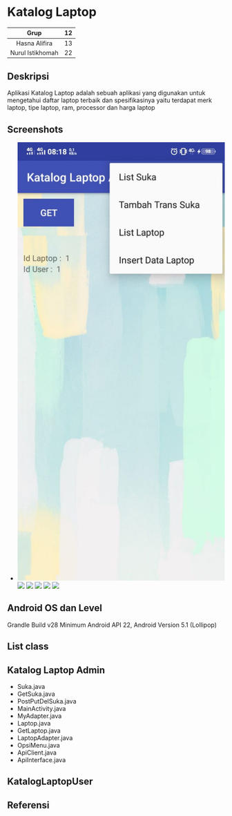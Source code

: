 # Katalog Laptop
| Grup | 12 |
| :---------------: | :---------------:|
| Hasna Alifira | 13 |
| Nurul Istikhomah | 22 |

## Deskripsi
Aplikasi Katalog Laptop adalah sebuah aplikasi yang digunakan untuk mengetahui daftar laptop terbaik dan spesifikasinya yaitu terdapat merk laptop, tipe laptop, ram, processor dan harga laptop

## Screenshots
+ ![](image/a.jpeg)
![](Uts/image/b.jpeg)
![](Uts/image/b1.jpeg)
![](Uts/image/c.jpeg)
![](Uts/image/d.jpeg)
![](Uts/image/e.jpeg)

## Android OS dan Level
Grandle Build v28 Minimum Android API 22, Android Version 5.1 (Lollipop)

## List class
## Katalog Laptop Admin
+ Suka.java
+ GetSuka.java
+ PostPutDelSuka.java
+ MainActivity.java
+ MyAdapter.java
+ Laptop.java
+ GetLaptop.java
+ LaptopAdapter.java
+ OpsiMenu.java
+ ApiClient.java
+ ApiInterface.java

## KatalogLaptopUser



## Referensi


